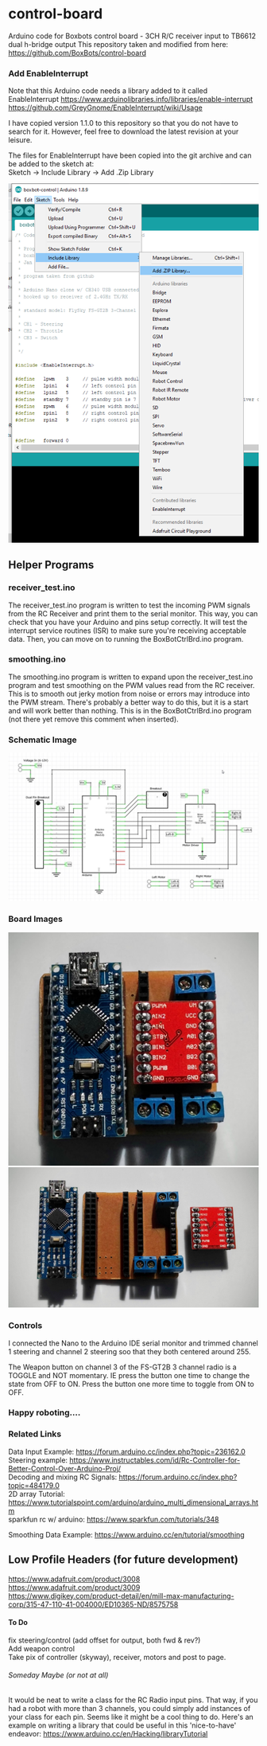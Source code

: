 # control-board
Arduino code for Boxbots control board - 3CH R/C receiver input to TB6612 dual h-bridge output
This repository taken and modified from here:  https://github.com/BoxBots/control-board

### Add EnableInterrupt
Note that this Arduino code needs a library added to it called EnableInterrupt
https://www.arduinolibraries.info/libraries/enable-interrupt  
https://github.com/GreyGnome/EnableInterrupt/wiki/Usage  

I have copied version 1.1.0 to this repository so that you do not have to search for it.  However, feel free to download the latest revision at your leisure.  

The files for EnableInterrupt have been copied into the git archive and can be added to the sketch at:  
Sketch -> Include Library -> Add .Zip Library  

![alt text][AddLibrary]

## Helper Programs  
### receiver_test.ino  
The receiver_test.ino program is written to test the incoming PWM signals from the RC Receiver and print them to the serial monitor.  This way, you can check that you have your Arduino and pins setup correctly.  It will test the interrupt service routines (ISR) to make sure you're receiving acceptable data.  Then, you can move on to running the BoxBotCtrlBrd.ino program.  

### smoothing.ino  
The smoothing.ino program is written to expand upon the receiver_test.ino program and test smoothing on the PWM values read from the RC receiver.  This is to smooth out jerky motion from noise or errors may introduce into the PWM stream.  There's probably a better way to do this, but it is a start and will work better than nothing.  This is in the BoxBotCtrlBrd.ino program (not there yet remove this comment when inserted).  

### Schematic Image
![alt text][schematic]

### Board Images
![alt text][hardware1]
![alt text][hardware2]

### Controls
I connected the Nano to the Arduino IDE serial monitor and trimmed channel 1 steering and channel 2 steering soo that they both centered around 255.  

The Weapon button on channel 3 of the FS-GT2B 3 channel radio is a TOGGLE and NOT momentary.  IE press the button one time to change the state from OFF to ON.  Press the button one more time to toggle from ON to OFF.  

### Happy roboting....


### Related Links
Data Input Example:  https://forum.arduino.cc/index.php?topic=236162.0  
Steering example:  https://www.instructables.com/id/Rc-Controller-for-Better-Control-Over-Arduino-Proj/  
Decoding and mixing RC Signals:  https://forum.arduino.cc/index.php?topic=484179.0  
2D array Tutorial:  https://www.tutorialspoint.com/arduino/arduino_multi_dimensional_arrays.htm  
sparkfun rc w/ arduino:  https://www.sparkfun.com/tutorials/348  

Smoothing Data Example:  https://www.arduino.cc/en/tutorial/smoothing

## Low Profile Headers (for future development)
https://www.adafruit.com/product/3008  
https://www.adafruit.com/product/3009  
https://www.digikey.com/product-detail/en/mill-max-manufacturing-corp/315-47-110-41-004000/ED10365-ND/8575758  

#### To Do  
fix steering/control  (add offset for output, both fwd & rev?)  
Add weapon control  
Take pix of controller (skyway), receiver, motors and post to page.  
###### Someday Maybe (or not at all)  
It would be neat to write a class for the RC Radio input pins.  That way, if you had a robot with more than 3 channels, you could simply add instances of your class for each pin.  Seems like it might be a cool thing to do.  Here's an example on writing a library that could be useful in this 'nice-to-have' endeavor: https://www.arduino.cc/en/Hacking/libraryTutorial


[AddLibrary]:/Images/LibraryAddImage.png "Add Library Image"
[schematic]:/Images/control_board_sch_v1.jpg "Schematic"
[hardware1]:/Images/IMG_20160724_100326.jpg "Hardware Image"
[hardware2]:/Images/IMG_20160724_100359.jpg "Hardware Image"